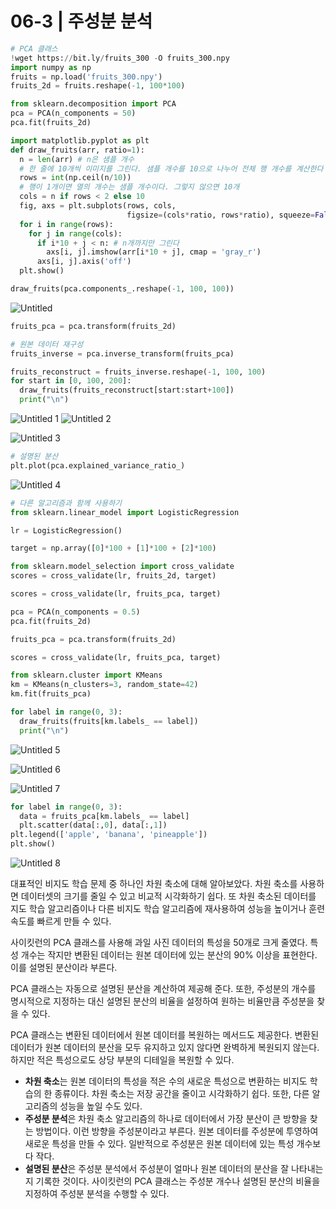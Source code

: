 # 06-3 | 주성분 분석

```python
# PCA 클래스
!wget https://bit.ly/fruits_300 -O fruits_300.npy
import numpy as np
fruits = np.load('fruits_300.npy')
fruits_2d = fruits.reshape(-1, 100*100)

from sklearn.decomposition import PCA
pca = PCA(n_components = 50)
pca.fit(fruits_2d)

import matplotlib.pyplot as plt
def draw_fruits(arr, ratio=1):
  n = len(arr) # n은 샘플 개수
  # 한 줄에 10개씩 이미지를 그린다. 샘플 개수를 10으로 나누어 전체 행 개수를 계산한다
  rows = int(np.ceil(n/10))
  # 행이 1개이면 열의 개수는 샘플 개수이다. 그렇지 않으면 10개
  cols = n if rows < 2 else 10
  fig, axs = plt.subplots(rows, cols,
                          figsize=(cols*ratio, rows*ratio), squeeze=False)
  for i in range(rows):
    for j in range(cols):
      if i*10 + j < n: # n개까지만 그린다
        axs[i, j].imshow(arr[i*10 + j], cmap = 'gray_r')
      axs[i, j].axis('off')
  plt.show()

draw_fruits(pca.components_.reshape(-1, 100, 100))
```

![Untitled](https://user-images.githubusercontent.com/87055471/128161525-a2389f75-290d-4e04-bc0f-bc302f9c90e0.png)

```python
fruits_pca = pca.transform(fruits_2d)

# 원본 데이터 재구성
fruits_inverse = pca.inverse_transform(fruits_pca)

fruits_reconstruct = fruits_inverse.reshape(-1, 100, 100)
for start in [0, 100, 200]:
  draw_fruits(fruits_reconstruct[start:start+100])
  print("\n")
```
![Untitled 1](https://user-images.githubusercontent.com/87055471/128161539-6e5cc6b8-ba91-400a-8b3b-3703f74ea355.png)
![Untitled 2](https://user-images.githubusercontent.com/87055471/128161558-fccac5ba-8d1a-439e-a6f0-0d33c7e9d03d.png)

![Untitled 3](https://user-images.githubusercontent.com/87055471/128161568-0b1fae02-ddf8-4af2-bee6-c3733b6b79ac.png)

```python
# 설명된 분산
plt.plot(pca.explained_variance_ratio_)
```

![Untitled 4](https://user-images.githubusercontent.com/87055471/128161577-51c8d5c9-fbe5-4a75-88c2-b86603556316.png)

```python
# 다른 알고리즘과 함께 사용하기
from sklearn.linear_model import LogisticRegression

lr = LogisticRegression()

target = np.array([0]*100 + [1]*100 + [2]*100)

from sklearn.model_selection import cross_validate
scores = cross_validate(lr, fruits_2d, target)

scores = cross_validate(lr, fruits_pca, target)

pca = PCA(n_components = 0.5)
pca.fit(fruits_2d)

fruits_pca = pca.transform(fruits_2d)

scores = cross_validate(lr, fruits_pca, target)

from sklearn.cluster import KMeans
km = KMeans(n_clusters=3, random_state=42)
km.fit(fruits_pca)

for label in range(0, 3):
  draw_fruits(fruits[km.labels_ == label])
  print("\n")
```

![Untitled 5](https://user-images.githubusercontent.com/87055471/128161595-bfb562e7-1658-4471-85b6-644274717d5d.png)

![Untitled 6](https://user-images.githubusercontent.com/87055471/128161605-bb678ea5-c4bb-46d5-9d06-2ca8848bc5e5.png)

![Untitled 7](https://user-images.githubusercontent.com/87055471/128161613-303cd658-d160-4bd5-8d84-9abcb9841c7c.png)

```python
for label in range(0, 3):
  data = fruits_pca[km.labels_ == label]
  plt.scatter(data[:,0], data[:,1])
plt.legend(['apple', 'banana', 'pineapple'])
plt.show()
```

![Untitled 8](https://user-images.githubusercontent.com/87055471/128161629-ad7eeb60-85e9-462c-9e8c-9d323c452ac2.png)

대표적인 비지도 학습 문제 중 하나인 차원 축소에 대해 알아보았다. 차원 축소를 사용하면 데이터셋의 크기를 줄일 수 있고 비교적 시각화하기 쉽다. 또 차원 축소된 데이터를 지도 학습 알고리즘이나 다른 비지도 학습 알고리즘에 재사용하여 성능을 높이거나 훈련 속도를 빠르게 만들 수 있다.

사이킷런의 PCA 클래스를 사용해 과일 사진 데이터의 특성을 50개로 크게 줄였다. 특성 개수는 작지만 변환된 데이터는 원본 데이터에 있는 분산의 90% 이상을 표현한다. 이를 설명된 분산이라 부른다.

PCA 클래스는 자동으로 설명된 분산을 계산하여 제공해 준다. 또한, 주성분의 개수를 명시적으로 지정하는 대신 설명된 분산의 비율을 설정하여 원하는 비율만큼 주성분을 찾을 수 있다.

PCA 클래스는 변환된 데이터에서 원본 데이터를 복원하는 메서드도 제공한다. 변환된 데이터가 원본 데이터의 분산을 모두 유지하고 있지 않다면 완벽하게 복원되지 않는다. 하지만 적은 특성으로도 상당 부분의 디테일을 복원할 수 있다.

- **차원 축소**는 원본 데이터의 특성을 적은 수의 새로운 특성으로 변환하는 비지도 학습의 한 종류이다. 차원 축소는 저장 공간을 줄이고 시각화하기 쉽다. 또한, 다른 알고리즘의 성능을 높일 수도 있다.
- **주성분 분석**은 차원 축소 알고리즘의 하나로 데이터에서 가장 분산이 큰 방향을 찾는 방법이다. 이런 방향을 주성분이라고 부른다. 원본 데이터를 주성분에 투영하여 새로운 특성을 만들 수 있다. 일반적으로 주성분은 원본 데이터에 있는 특성 개수보다 작다.
- **설명된 분산**은 주성분 분석에서 주성분이 얼마나 원본 데이터의 분산을 잘 나타내는지 기록한 것이다. 사이킷런의 PCA 클래스는 주성분 개수나 설명된 분산의 비율을 지정하여 주성분 분석을 수행할 수 있다.
